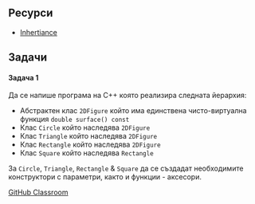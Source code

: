## Ресурси

- [Inhertiance](https://www.geeksforgeeks.org/inheritance-in-c/)

## Задачи

#### Задача 1

Да се напише програма на C++ която реализира следната йерархия:

- Aбстрактен клас `2DFigure` който има единствена чисто-виртуална функция `double surface() const`
- Клас `Circle` който наследява `2DFigure`
- Клас `Triangle` който наследява `2DFigure`
- Клас `Rectangle` който наследява `2DFigure`
- Клас `Square` който наследява `Rectangle`

За `Circle`, `Triangle`, `Rectangle` & `Square` да се създадат необходимите конструктори с параметри, както и функции - аксесори.

[GitHub Classroom](https://classroom.github.com/a/Lzu0NpQG)
